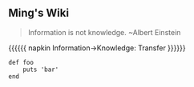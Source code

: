 ## Ming's Wiki

>Information is not knowledge. ~Albert Einstein

{{{{{{ napkin
    Information->Knowledge: Transfer
}}}}}}

```
def foo
    puts 'bar'
end
```